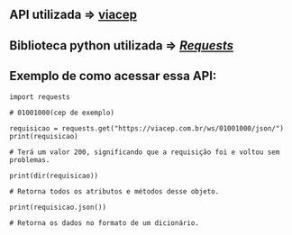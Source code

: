 ## API utilizada =>  **[viacep](https://viacep.com.br/)**
## Biblioteca python utilizada => *[Requests](https://docs.python-requests.org/en/v2.0.0/)*

## Exemplo de como acessar essa API:

~~~
import requests

# 01001000(cep de exemplo)

requisicao = requests.get("https://viacep.com.br/ws/01001000/json/")
print(requisicao)

# Terá um valor 200, significando que a requisição foi e voltou sem problemas.

print(dir(requisicao))

# Retorna todos os atributos e métodos desse objeto.

print(requisicao.json())

# Retorna os dados no formato de um dicionário.
~~~

